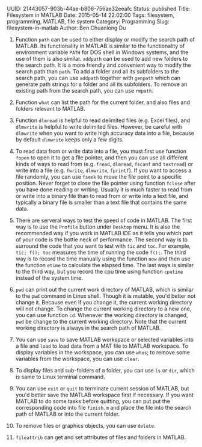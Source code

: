 UUID: 21443057-903b-44ae-b806-756ae32eeafc
Status: published
Title: Filesystem in MATLAB
Date: 2015-05-14 22:02:00
Tags: filesystem, programming, MATLAB, file system
Category: Programming
Slug: filesystem-in-matlab
Author: Ben Chuanlong Du


1. Function `path` can be used to either display or modify the search path of MATLAB. 
Its functionality in MATLAB is similar to the functionality of environment variable `PATH` 
for DOS shell in Windows systems, 
and the use of them is also similar. 
`addpath` can be used to add new folders to the search path. 
It is a more friendly and convenient way to modify the search path than `path`. 
To add a folder and all its subfolders to the search path, 
you can use `addpath` together with `genpath` 
which can generate path strings for a folder and all its subfolders. 
To remove an existing path from the search path, 
you can use `rmpath`.

2. Function `what` can list the path for the current folder, 
and also files and folders relevant to MATLAB.

3. Function `dlmread` is helpful to read delimited files (e.g. Excel files), 
and `dlmwrite` is helpful to write delimited files. 
However,
be careful with `dlmwrite` when you want to write high accuracy data into a file, 
because by default `dlmwrite` keeps only a few digits.

4. To read data from or write data into a file, 
you must first use function `fopen` to open it to get a file pointer, 
and then you can use all different kinds of ways to read from 
(e.g. `fread`, `dlmread`, `fscanf` and `textread`) 
or write into a file (e.g.  `fwrite`, `dlmwrite`, `fprintf`). 
If you want to access a file randomly, 
you can use `fseek` to move the file point to a specific position. 
Never forget to close the file pointer using function `fclose` after you have done reading or writing. 
Usually it is much faster to read from or write into a binary file 
than to read from or write into a text file, 
and typically a binary file is smaller than a text file that contains the same data.

5. There are serveral ways to test the speed of code in MATLAB. 
The first way is to use the `Profile` button under `Desktop` menu. 
It is also the recommended way if you work in MATLAB IDE
as it tells you which part of your code is the bottle neck of performance.
The second way is to surround the code that you want to test with `tic` and `toc`.
For example, `tic; f(); toc` measures the time of running the code `f();`. 
The third way is to record the time manually using the function `now` 
and then use the function `etime` to calculate the elapsed time. 
The last ways is similar to the third way, 
but you record the cpu time using function `cputime` instead of the system time.

6. `pwd` can print out the current work directory of MATLAB, 
which is similar to the `pwd` command in Linux shell.
Though it is mutable, 
you'd better not change it. 
Because even if you change it, 
the current working directory will not change. 
To change the current working directory to a new one, 
you can use function `cd`. 
Whenever the working directory is changed, 
`pwd` be change to the current working directory. 
Note that the current working directory is always in the search path of MATLAB.

7. You can use `save` to save MATLAB workspace 
or selected variables into a file 
and `load` to load data from a MAT file to MATLAB workspace. 
To display variables in the workspace, 
you can use `whos`; 
to remove some variables from the workspace, 
you can use `clear`.

8. To display files and sub-folders of a folder, 
you can use `ls` or `dir`, 
which is same to Linux terminal command.

9. You can use `exit` or `quit` to terminate current session of MATLAB,
but you'd better save the MATLAB workspace first if necessary. 
If you want MATLAB to do some tasks before quitting, 
you can put put the corresponding code into file `finish.m` 
and place the file into the search path of MATLAB or into the current folder.

10. To remove files or graphics objects, 
you can use `delete`.

11. `fileattrib` can get and set attributes of files and folders in MATLAB.

